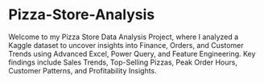 # Pizza-Store-Analysis
Welcome to my Pizza Store Data Analysis Project, where I analyzed a Kaggle dataset to uncover insights into Finance, Orders, and Customer Trends using Advanced Excel, Power Query, and Feature Engineering. Key findings include Sales Trends, Top-Selling Pizzas, Peak Order Hours, Customer Patterns, and Profitability Insights.
